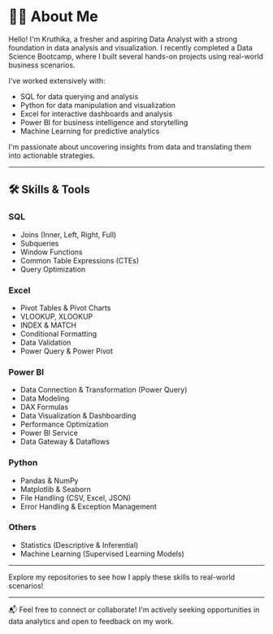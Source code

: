 # 👩‍💻 About Me

Hello! I'm Kruthika, a fresher and aspiring Data Analyst with a strong foundation in data analysis and visualization. I recently completed a Data Science Bootcamp, where I built several hands-on projects using real-world business scenarios.

I’ve worked extensively with:
- SQL for data querying and analysis
- Python for data manipulation and visualization
- Excel for interactive dashboards and analysis
- Power BI for business intelligence and storytelling
- Machine Learning for predictive analytics

I'm passionate about uncovering insights from data and translating them into actionable strategies.

---

## 🛠️ Skills & Tools

### SQL
- Joins (Inner, Left, Right, Full)
- Subqueries
- Window Functions
- Common Table Expressions (CTEs)
- Query Optimization

### Excel
- Pivot Tables & Pivot Charts
- VLOOKUP, XLOOKUP
- INDEX & MATCH
- Conditional Formatting
- Data Validation
- Power Query & Power Pivot

### Power BI
- Data Connection & Transformation (Power Query)
- Data Modeling
- DAX Formulas
- Data Visualization & Dashboarding
- Performance Optimization
- Power BI Service
- Data Gateway & Dataflows

### Python
- Pandas & NumPy
- Matplotlib & Seaborn
- File Handling (CSV, Excel, JSON)
- Error Handling & Exception Management

### Others
- Statistics (Descriptive & Inferential)
- Machine Learning (Supervised Learning Models)

---


Explore my repositories to see how I apply these skills to real-world scenarios!

---

📬 Feel free to connect or collaborate! I'm actively seeking opportunities in data analytics and open to feedback on my work.
